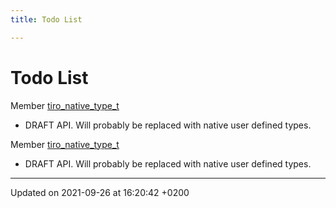 ```yaml
---
title: Todo List

---
```


# Todo List






Member [tiro_native_type_t](/docs/api/files/objects_8h#typedef-tiro-native-type-t)

* DRAFT API. Will probably be replaced with native user defined types. 

Member [tiro_native_type_t](/docs/api/files/objects_8h#typedef-tiro-native-type-t)

* DRAFT API. Will probably be replaced with native user defined types.

-------------------------------

Updated on 2021-09-26 at 16:20:42 +0200
